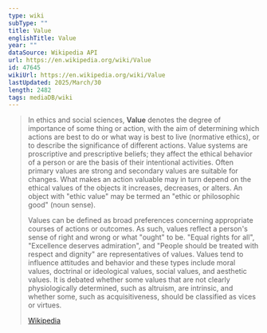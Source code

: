 ```yaml
---
type: wiki
subType: ""
title: Value
englishTitle: Value
year: ""
dataSource: Wikipedia API
url: https://en.wikipedia.org/wiki/Value
id: 47645
wikiUrl: https://en.wikipedia.org/wiki/Value
lastUpdated: 2025/March/30
length: 2482
tags: mediaDB/wiki
---
```

> In ethics and social sciences, **Value** denotes the degree of importance of some thing or action, with the aim of determining which actions are best to do or what way is best to live (normative ethics), or to describe the significance of different actions. Value systems are proscriptive and prescriptive beliefs; they affect the ethical behavior of a person or are the basis of their intentional activities. Often primary values are strong and secondary values are suitable for changes. What makes an action valuable may in turn depend on the ethical values of the objects it increases, decreases, or alters. An object with "ethic value" may be termed an "ethic or philosophic good" (noun sense).
>
> Values can be defined as broad preferences concerning appropriate courses of actions or outcomes. As such, values reflect a person's sense of right and wrong or what "ought" to be. "Equal rights for all", "Excellence deserves admiration",  and "People should be treated with respect and dignity" are representatives of values. Values tend to influence attitudes and behavior and these types include moral values, doctrinal or ideological values, social values, and aesthetic values. It is debated whether some values that are not clearly physiologically determined, such as altruism, are intrinsic, and whether some, such as acquisitiveness, should be classified as vices or virtues.
>
> [Wikipedia](https://en.wikipedia.org/wiki/Value%20(ethics))